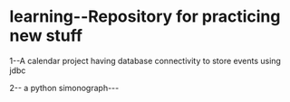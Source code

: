 # learning--Repository for practicing new stuff

1--A calendar project having database connectivity to store events using jdbc 


2-- a python simonograph---
